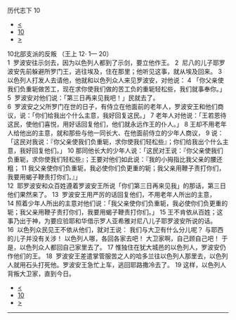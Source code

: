 ﻿





 历代志下 10




* [<](bible/2CH09.md)
* [10](bible/2CH.md)
* [>](bible/2CH11.md)



 
10北部支派的反叛 （王上
12·
1—
20）  
1  罗波安往示剑去，因为以色列人都到了示剑，要立他作王。 
2  尼八的儿子耶罗波安先前躲避所罗门王，逃往埃及，住在那里；他听见这事，就从埃及回来。 
3  以色列人打发人去请他，他就和以色列众人来见罗波安，对他说： 
4 「你父亲使我们负重轭做苦工，现在求你使我们做的苦工负的重轭轻松些，我们就事奉你。」 
5  罗波安对他们说：「第三日再来见我吧！」民就去了。  
6  罗波安之父所罗门在世的日子，有侍立在他面前的老年人，罗波安王和他们商议，说：「你们给我出个什么主意，我好回复这民。」 
7 老年人对他说：「王若恩待这民，使他们喜悦，用好话回复他们，他们就永远作王的仆人。」 
8 王却不用老年人给他出的主意，就和那些与他一同长大、在他面前侍立的少年人商议， 
9 说：「这民对我说：『你父亲使我们负重轭，求你使我们轻松些』；你们给我出个什么主意，我好回复他们。」 
10 那同他长大的少年人说：「这民对王说：『你父亲使我们负重轭，求你使我们轻松些』；王要对他们如此说：『我的小拇指比我父亲的腰还粗； 
11 我父亲使你们负重轭，我必使你们负更重的轭；我父亲用鞭子责打你们，我要用蝎子鞭责打你们。』」  
12  耶罗波安和众百姓遵着罗波安王所说「你们第三日再来见我」的那话，第三日他们果然来了。 
13  罗波安王用严厉的话回复他们，不用老年人所出的主意， 
14 照着少年人所出的主意对他们说：「我父亲使你们负重轭，我必使你们负更重的轭；我父亲用鞭子责打你们，我要用蝎子鞭责打你们。」 
15 王不肯依从百姓；这事乃出于神，为要应验耶和华借示罗人亚希雅对尼八儿子耶罗波安所说的话。  
16  以色列众民见王不依从他们，就对王说： 我们与大卫有什么分儿呢？ 与耶西的儿子并没有关涉！ 以色列人哪，各回各家去吧！ 大卫家啊，自己顾自己吧！ 于是，以色列众人都回自己家里去了。 
17 惟独住在犹大城邑的以色列人，罗波安仍作他们的王。 
18  罗波安王差遣掌管服苦之人的哈多兰往以色列人那里去，以色列人就用石头打死他。罗波安王急忙上车，逃回耶路撒冷去了。 
19 这样，以色列人背叛大卫家，直到今日。 
* [<](bible/2CH09.md)
* [10](bible/2CH.md)
* [>](bible/2CH11.md)





---









